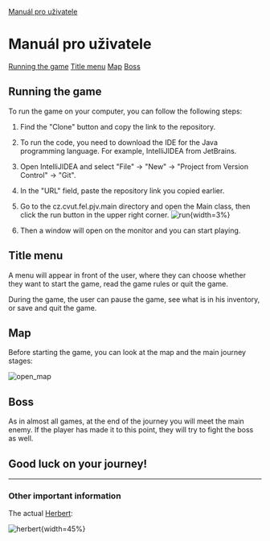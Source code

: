 [Manuál pro uživatele](#manuál-pro-uživatele)
# Manuál pro uživatele
[Running the game](#running-the-game)
[Title menu](#title-menu)
[Map](#map)
[Boss](#boss)

## Running the game

To run the game on your computer, you can follow the following steps:

1. Find the "Clone" button and copy the link to the repository.

2. To run the code, you need to download the IDE for the Java programming language. For example, IntelliJIDEA from JetBrains.

3. Open IntelliJIDEA and select "File" -> "New" -> "Project from Version Control" -> "Git".

4. In the "URL" field, paste the repository link you copied earlier.

5. Go to the cz.cvut.fel.pjv.main directory and open the Main class, then click the run button in the upper right corner. ![run](uploads/a0cc1259e6030217cfcb40cc6d72cc5f/run.png){width=3%}

6. Then a window will open on the monitor and you can start playing.

## Title menu
A menu will appear in front of the user, where they can choose whether they want to start the game, read the game rules or quit the game.

During the game, the user can pause the game, see what is in his inventory, or save and quit the game.

## Map
Before starting the game, you can look at the map and the main journey stages:

![open_map](uploads/c42640b799e03509f060967b5138fff3/open_map.jpg)

## Boss

As in almost all games, at the end of the journey you will meet the main enemy. If the player has made it to this point, they will try to fight the boss as well.

## Good luck on your journey!


---------------
### Other important information
The actual [Herbert](https://www.youtube.com/shorts/vpQ1OVmMCkY):

![herbert](uploads/3b51573ab70b7d0c849e9f453d00c20e/herbert.png){width=45%}
